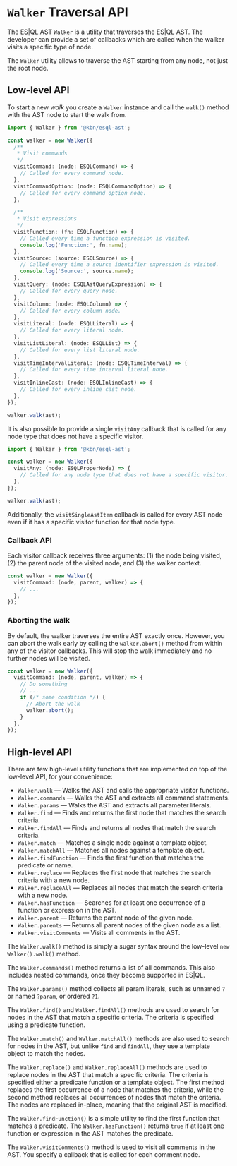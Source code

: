 # `Walker` Traversal API

The ES|QL AST `Walker` is a utility that traverses the ES|QL AST. The developer
can provide a set of callbacks which are called when the walker visits a
specific type of node.

The `Walker` utility allows to traverse the AST starting from any node, not just
the root node.

## Low-level API

To start a new _walk_ you create a `Walker` instance and call the `walk()` method
with the AST node to start the walk from.

```ts
import { Walker } from '@kbn/esql-ast';

const walker = new Walker({
  /**
   * Visit commands
   */
  visitCommand: (node: ESQLCommand) => {
    // Called for every command node.
  },
  visitCommandOption: (node: ESQLCommandOption) => {
    // Called for every command option node.
  },

  /**
   * Visit expressions
   */
  visitFunction: (fn: ESQLFunction) => {
    // Called every time a function expression is visited.
    console.log('Function:', fn.name);
  },
  visitSource: (source: ESQLSource) => {
    // Called every time a source identifier expression is visited.
    console.log('Source:', source.name);
  },
  visitQuery: (node: ESQLAstQueryExpression) => {
    // Called for every query node.
  },
  visitColumn: (node: ESQLColumn) => {
    // Called for every column node.
  },
  visitLiteral: (node: ESQLLiteral) => {
    // Called for every literal node.
  },
  visitListLiteral: (node: ESQLList) => {
    // Called for every list literal node.
  },
  visitTimeIntervalLiteral: (node: ESQLTimeInterval) => {
    // Called for every time interval literal node.
  },
  visitInlineCast: (node: ESQLInlineCast) => {
    // Called for every inline cast node.
  },
});

walker.walk(ast);
```

It is also possible to provide a single `visitAny` callback that is called for
any node type that does not have a specific visitor.

```ts
import { Walker } from '@kbn/esql-ast';

const walker = new Walker({
  visitAny: (node: ESQLProperNode) => {
    // Called for any node type that does not have a specific visitor.
  },
});

walker.walk(ast);
```

Additionally, the `visitSingleAstItem` callback is called for every AST node
even if it has a specific visitor function for that node type.

### Callback API

Each visitor callback receives three arguments: (1) the node being
visited, (2) the parent node of the visited node, and (3) the walker
context.

```ts
const walker = new Walker({
  visitCommand: (node, parent, walker) => {
    // ...
  },
});
```

### Aborting the walk

By default, the walker traverses the entire AST exactly once. However, you can
abort the walk early by calling the `walker.abort()` method from within
any of the visitor callbacks. This will stop the walk immediately and no further
nodes will be visited.

```ts
const walker = new Walker({
  visitCommand: (node, parent, walker) => {
    // Do something
    // ...
    if (/* some condition */) {
      // Abort the walk
      walker.abort();
    }
  },
});
```

## High-level API

There are few high-level utility functions that are implemented on top of the
low-level API, for your convenience:

- `Walker.walk` &mdash; Walks the AST and calls the appropriate visitor functions.
- `Walker.commands` &mdash; Walks the AST and extracts all command statements.
- `Walker.params` &mdash; Walks the AST and extracts all parameter literals.
- `Walker.find` &mdash; Finds and returns the first node that matches the search criteria.
- `Walker.findAll` &mdash; Finds and returns all nodes that match the search criteria.
- `Walker.match` &mdash; Matches a single node against a template object.
- `Walker.matchAll` &mdash; Matches all nodes against a template object.
- `Walker.findFunction` &mdash; Finds the first function that matches the predicate or name.
- `Walker.replace` &mdash; Replaces the first node that matches the search criteria with a new node.
- `Walker.replaceAll` &mdash; Replaces all nodes that match the search criteria with a new node.
- `Walker.hasFunction` &mdash; Searches for at least one occurrence of a function or expression in the AST.
- `Walker.parent` &mdash; Returns the parent node of the given node.
- `Walker.parents` &mdash; Returns all parent nodes of the given node as a list.
- `Walker.visitComments` &mdash; Visits all comments in the AST.

The `Walker.walk()` method is simply a sugar syntax around the low-level
`new Walker().walk()` method.

The `Walker.commands()` method returns a list of all commands. This also
includes nested commands, once they become supported in ES|QL.

The `Walker.params()` method collects all param literals, such as unnamed `?` or
named `?param`, or ordered `?1`.

The `Walker.find()` and `Walker.findAll()` methods are used to search for nodes
in the AST that match a specific criteria. The criteria is specified using a
predicate function.

The `Walker.match()` and `Walker.matchAll()` methods are also used to search for
nodes in the AST, but unlike `find` and `findAll`, they use a template object
to match the nodes.

The `Walker.replace()` and `Walker.replaceAll()` methods are used to
replace nodes in the AST that match a specific criteria. The criteria is
specified either a predicate function or a template object. The first
method replaces the first occurrence of a node that matches the criteria, while
the second method replaces all occurrences of nodes that match the criteria. The
nodes are replaced in-place, meaning that the original AST is modified.

The `Walker.findFunction()` is a simple utility to find the first function that
matches a predicate. The `Walker.hasFunction()` returns `true` if at least one
function or expression in the AST matches the predicate.

The `Walker.visitComments()` method is used to visit all comments in the AST.
You specify a callback that is called for each comment node.
